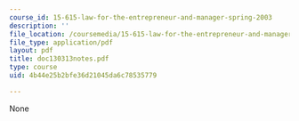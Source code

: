 ```yaml
---
course_id: 15-615-law-for-the-entrepreneur-and-manager-spring-2003
description: ''
file_location: /coursemedia/15-615-law-for-the-entrepreneur-and-manager-spring-2003/4b44e25b2bfe36d21045da6c78535779_doc130313notes.pdf
file_type: application/pdf
layout: pdf
title: doc130313notes.pdf
type: course
uid: 4b44e25b2bfe36d21045da6c78535779

---
```

None